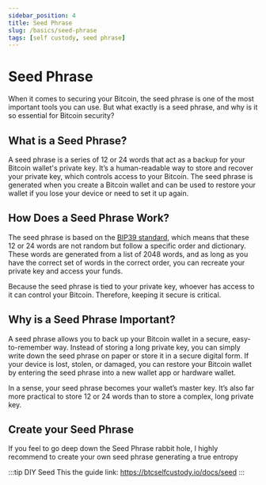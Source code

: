```yaml
---
sidebar_position: 4
title: Seed Phrase
slug: /basics/seed-phrase
tags: [self custody, seed phrase]
---
```


# Seed Phrase

When it comes to securing your Bitcoin, the seed phrase is one of the most important tools you can use. But what exactly is a seed phrase, and why is it so essential for Bitcoin security?

## What is a Seed Phrase?

A seed phrase is a series of 12 or 24 words that act as a backup for your Bitcoin wallet's private key. It’s a human-readable way to store and recover your private key, which controls access to your Bitcoin. The seed phrase is generated when you create a Bitcoin wallet and can be used to restore your wallet if you lose your device or need to set it up again.


## How Does a Seed Phrase Work?

The seed phrase is based on the [BIP39 standard](https://github.com/bitcoin/bips/blob/master/bip-0039.mediawiki), which means that these 12 or 24 words are not random but follow a specific order and dictionary. These words are generated from a list of 2048 words, and as long as you have the correct set of words in the correct order, you can recreate your private key and access your funds.

Because the seed phrase is tied to your private key, whoever has access to it can control your Bitcoin. Therefore, keeping it secure is critical.


## Why is a Seed Phrase Important?

A seed phrase allows you to back up your Bitcoin wallet in a secure, easy-to-remember way. Instead of storing a long private key, you can simply write down the seed phrase on paper or store it in a secure digital form. If your device is lost, stolen, or damaged, you can restore your Bitcoin wallet by entering the seed phrase into a new wallet app or hardware wallet.

In a sense, your seed phrase becomes your wallet’s master key. It’s also far more practical to store 12 or 24 words than to store a complex, long private key.


## Create your Seed Phrase

If you feel to go deep down the Seed Phrase rabbit hole, I highly recommend to create your own seed phrase generating a true entropy

:::tip DIY Seed
This the guide link: https://btcselfcustody.io/docs/seed
:::